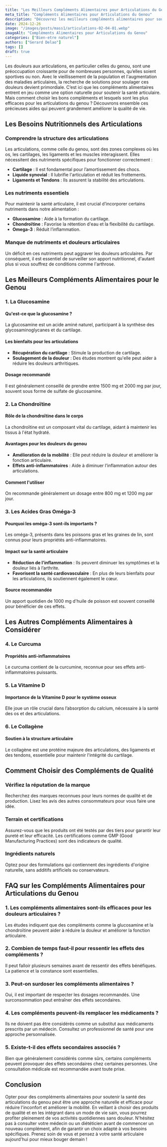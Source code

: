 ```yaml
---
title: "Les Meilleurs Compléments Alimentaires pour Articulations du Genou"
meta_title: "Compléments Alimentaires pour Articulations du Genou"
description: "Découvrez les meilleurs compléments alimentaires pour soulager les douleurs articulaires du genou et améliorer votre mobilité."
date: 2024-12-26
image: "/images/posts/mass1/articulations-02-04-01.webp"
imageAlt: "Compléments Alimentaires pour Articulations du Genou"
categories: ["Bien-etre naturel"]
authors: ["Gerard Delao"]
tags: []
draft: true
---
```


Les douleurs aux articulations, en particulier celles du genou, sont une préoccupation croissante pour de nombreuses personnes, qu’elles soient sportives ou non. Avec le vieillissement de la population et l'augmentation des maladies articulaires, la recherche de solutions pour soulager ces douleurs devient primordiale. C’est ici que les compléments alimentaires entrent en jeu comme une option naturelle pour soutenir la santé articulaire. Mais comment choisir les bons compléments et lesquels sont les plus efficaces pour les articulations du genou ? Découvrons ensemble ces précieuses aides qui peuvent grandement améliorer la qualité de vie.

## Les Besoins Nutritionnels des Articulations

### Comprendre la structure des articulations
Les articulations, comme celle du genou, sont des zones complexes où les os, les cartilages, les ligaments et les muscles interagissent. Elles nécessitent des nutriments spécifiques pour fonctionner correctement :
- **Cartilage** : Il est fondamental pour l’amortissement des chocs.
- **Liquide synovial** : Il lubrifie l'articulation et réduit les frottements.
- **Ligaments et Tendons** : Ils assurent la stabilité des articulations.

### Les nutriments essentiels
Pour maintenir la santé articulaire, il est crucial d’incorporer certains nutriments dans notre alimentation :
- **Glucosamine** : Aide à la formation du cartilage.
- **Chondroïtine** : Favorise la rétention d'eau et la flexibilité du cartilage.
- **Omega-3** : Réduit l’inflammation.

### Manque de nutriments et douleurs articulaires
Un déficit en ces nutriments peut aggraver les douleurs articulaires. Par conséquent, il est essentiel de surveiller son apport nutritionnel, d'autant plus si vous souffrez de conditions comme l'arthrose.

## Les Meilleurs Compléments Alimentaires pour le Genou

### 1. La Glucosamine
#### Qu'est-ce que la glucosamine ?
La glucosamine est un acide aminé naturel, participant à la synthèse des glycosaminoglycanes et du cartilage. 

#### Les bienfaits pour les articulations
- **Récupération du cartilage** : Stimule la production de cartilage.
- **Soulagement de la douleur** : Des études montrent qu'elle peut aider à réduire les douleurs arthritiques.

#### Dosage recommandé
Il est généralement conseillé de prendre entre 1500 mg et 2000 mg par jour, souvent sous forme de sulfate de glucosamine.

### 2. La Chondroïtine
#### Rôle de la chondroïtine dans le corps
La chondroïtine est un composant vital du cartilage, aidant à maintenir les tissus à l'état hydraté.

#### Avantages pour les douleurs du genou
- **Amélioration de la mobilité** : Elle peut réduire la douleur et améliorer la fonction articulaire.
- **Effets anti-inflammatoires** : Aide à diminuer l’inflammation autour des articulations.

#### Comment l'utiliser
On recommande généralement un dosage entre 800 mg et 1200 mg par jour.

### 3. Les Acides Gras Oméga-3
#### Pourquoi les oméga-3 sont-ils importants ?
Les oméga-3, présents dans les poissons gras et les graines de lin, sont connus pour leurs propriétés anti-inflammatoires.

#### Impact sur la santé articulaire
- **Réduction de l'inflammation** : Ils peuvent diminuer les symptômes et la douleur liés à l’arthrite.
- **Favorisent la santé cardiovasculaire** : En plus de leurs bienfaits pour les articulations, ils soutiennent également le cœur.

#### Source recommandée
Un apport quotidien de 1000 mg d'huile de poisson est souvent conseillé pour bénéficier de ces effets.

## Les Autres Compléments Alimentaires à Considérer

### 4. Le Curcuma
#### Propriétés anti-inflammatoires
Le curcuma contient de la curcumine, reconnue pour ses effets anti-inflammatoires puissants.

### 5. La Vitamine D
#### Importance de la Vitamine D pour le système osseux
Elle joue un rôle crucial dans l’absorption du calcium, nécessaire à la santé des os et des articulations.

### 6. Le Collagène
#### Soutien à la structure articulaire
Le collagène est une protéine majeure des articulations, des ligaments et des tendons, essentielle pour maintenir l'intégrité du cartilage.

## Comment Choisir des Compléments de Qualité

### Vérifiez la réputation de la marque
Recherchez des marques reconnues pour leurs normes de qualité et de production. Lisez les avis des autres consommateurs pour vous faire une idée.

### Terrain et certifications
Assurez-vous que les produits ont été testés par des tiers pour garantir leur pureté et leur efficacité. Les certifications comme GMP (Good Manufacturing Practices) sont des indicateurs de qualité.

### Ingrédients naturels
Optez pour des formulations qui contiennent des ingrédients d'origine naturelle, sans additifs artificiels ou conservateurs.

## FAQ sur les Compléments Alimentaires pour Articulations du Genou

### 1. Les compléments alimentaires sont-ils efficaces pour les douleurs articulaires ?
Les études indiquent que des compléments comme la glucosamine et la chondroïtine peuvent aider à réduire la douleur et améliorer la fonction articulaire.

### 2. Combien de temps faut-il pour ressentir les effets des compléments ?
Il peut falloir plusieurs semaines avant de ressentir des effets bénéfiques. La patience et la constance sont essentielles.

### 3. Peut-on surdoser les compléments alimentaires ?
Oui, il est important de respecter les dosages recommandés. Une surconsommation peut entraîner des effets secondaires.

### 4. Les compléments peuvent-ils remplacer les médicaments ?
Ils ne doivent pas être considérés comme un substitut aux médicaments prescrits par un médecin. Consultez un professionnel de santé pour une approche personnalisée.

### 5. Existe-t-il des effets secondaires associés ?
Bien que généralement considérés comme sûrs, certains compléments peuvent provoquer des effets secondaires chez certaines personnes. Une consultation médicale est recommandée avant toute prise.

## Conclusion

Opter pour des compléments alimentaires pour soutenir la santé des articulations du genou peut être une approche naturelle et efficace pour réduire l'inconfort et améliorer la mobilité. En veillant à choisir des produits de qualité et en les intégrant dans un mode de vie sain, vous pourrez profiter pleinement de vos activités quotidiennes sans douleur. N'hésitez pas à consulter votre médecin ou un diététicien avant de commencer un nouveau complément, afin de garantir un choix adapté à vos besoins spécifiques. Prenez soin de vous et pensez à votre santé articulaire aujourd'hui pour mieux bouger demain !

